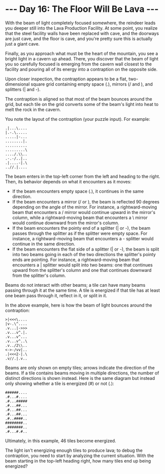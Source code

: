 # --- Day 16: The Floor Will Be Lava ---

With the beam of light completely focused somewhere, the reindeer leads you
deeper still into the Lava Production Facility. At some point, you realize that
the steel facility walls have been replaced with cave, and the doorways are
just cave, and the floor is cave, and you're pretty sure this is actually just
a giant cave.

Finally, as you approach what must be the heart of the mountain, you see a
bright light in a cavern up ahead. There, you discover that the beam of light
you so carefully focused is emerging from the cavern wall closest to the
facility and pouring all of its energy into a contraption on the opposite side.

Upon closer inspection, the contraption appears to be a flat, two-dimensional
square grid containing empty space (.), mirrors (/ and \), and splitters (| and
-).

The contraption is aligned so that most of the beam bounces around the grid,
but each tile on the grid converts some of the beam's light into heat to melt
the rock in the cavern.

You note the layout of the contraption (your puzzle input). For example:


```
.|...\....
|.-.\.....
.....|-...
........|.
..........
.........\
..../.\\..
.-.-/..|..
.|....-|.\
..//.|....
```

The beam enters in the top-left corner from the left and heading to the right.
Then, its behavior depends on what it encounters as it moves:

- If the beam encounters empty space (.), it continues in the same direction.
- If the beam encounters a mirror (/ or \), the beam is reflected 90 degrees
  depending on the angle of the mirror. For instance, a rightward-moving beam
  that encounters a / mirror would continue upward in the mirror's column,
  while a rightward-moving beam that encounters a \ mirror would continue
  downward from the mirror's column.
- If the beam encounters the pointy end of a splitter (| or -), the beam passes
  through the splitter as if the splitter were empty space. For instance, a
  rightward-moving beam that encounters a - splitter would continue in the same
  direction.
- If the beam encounters the flat side of a splitter (| or -), the beam is
  split into two beams going in each of the two directions the splitter's
  pointy ends are pointing. For instance, a rightward-moving beam that
  encounters a | splitter would split into two beams: one that continues upward
  from the splitter's column and one that continues downward from the
  splitter's column.

Beams do not interact with other beams; a tile can have many beams passing
through it at the same time. A tile is energized if that tile has at least one
beam pass through it, reflect in it, or split in it.

In the above example, here is how the beam of light bounces around the
contraption:

```
>|<<<\....
|v-.\^....
.v...|->>>
.v...v^.|.
.v...v^...
.v...v^..\
.v../2\\..
<->-/vv|..
.|<<<2-|.\
.v//.|.v..
```

Beams are only shown on empty tiles; arrows indicate the direction of the
beams. If a tile contains beams moving in multiple directions, the number of
distinct directions is shown instead. Here is the same diagram but instead only
showing whether a tile is energized (#) or not (.):

```
######....
.#...#....
.#...#####
.#...##...
.#...##...
.#...##...
.#..####..
########..
.#######..
.#...#.#..
```

Ultimately, in this example, 46 tiles become energized.

The light isn't energizing enough tiles to produce lava; to debug the
contraption, you need to start by analyzing the current situation. With the
beam starting in the top-left heading right, how many tiles end up being
energized?
